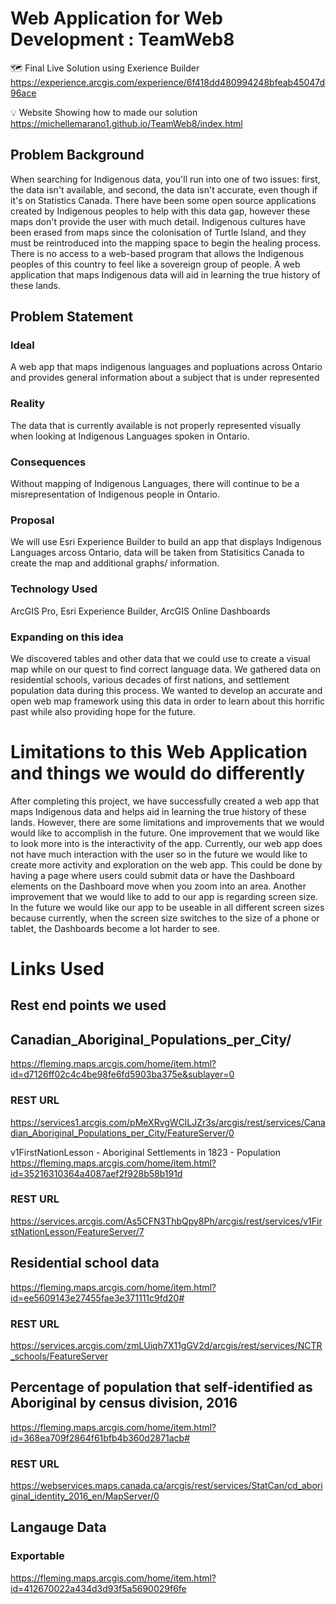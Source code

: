 # Web Application for Web Development : TeamWeb8

🗺️  Final Live Solution using Exerience Builder 
https://experience.arcgis.com/experience/6f418dd480994248bfeab45047d96ace

💡 Website Showing how to made our solution 
https://michellemarano1.github.io/TeamWeb8/index.html


## Problem Background
When searching for Indigenous data, you'll run into one of two issues: first, the data isn't available, and second, the data isn't accurate, even though if it's on Statistics Canada.  There have been some open source applications created by Indigenous peoples to help with this data gap, however these maps don't provide the user with much detail. Indigenous cultures have been erased from maps since the colonisation of Turtle Island, and they must be reintroduced into the mapping space to begin the healing process. There is no access to a web-based program that allows the Indigenous peoples of this country to feel like a sovereign group of people. A web application that maps Indigenous data will aid in learning the true history of these lands.

## Problem Statement

### Ideal

A web app that maps indigenous languages and popluations across Ontario and provides general information about a subject that is under represented

### Reality

The data that is currently available is not properly represented visually when looking at Indigenous Languages spoken in Ontario.

### Consequences

Without mapping of Indigenous Languages, there will continue to be a misrepresentation of Indigenous people in Ontario.

### Proposal

We will use Esri Experience Builder to build an app that displays Indigenous Languages arcoss Ontario, data will be taken from Statisitics Canada to create the map and additional graphs/ information.

### Technology Used

ArcGIS Pro, Esri Experience Builder, ArcGIS Online Dashboards

### Expanding on this idea

We discovered tables and other data that we could use to create a visual map while on our quest to find correct language data. We gathered data on residential schools, various decades of first nations, and settlement population data during this process. We wanted to develop an accurate and open web map framework using this data in order to learn about this horrific past while also providing hope for the future.


# Limitations to this Web Application and things we would do differently

After completing this project, we have successfully created a web app that maps Indigenous data and helps aid in learning the true history of these lands. However, there are some limitations and improvements that we would would like to accomplish in the future. One improvement that we would like to look more into is the interactivity of the app. Currently, our web app does not have much interaction with the user so in the future we would like to create more activity and exploration on the web app. This could be done by having a page where users could submit data or have the Dashboard elements on the Dashboard move when you zoom into an area. Another improvement that we would like to add to our app is regarding screen size. In the future we would like our app to be useable in all different screen sizes because currently, when the screen size switches to the size of a phone or tablet, the Dashboards become a lot harder to see.



# Links Used

## Rest end points we used


## Canadian_Aboriginal_Populations_per_City/
https://fleming.maps.arcgis.com/home/item.html?id=d7126ff02c4c4be98fe6fd5903ba375e&sublayer=0

### REST URL 
https://services1.arcgis.com/pMeXRvgWClLJZr3s/arcgis/rest/services/Canadian_Aboriginal_Populations_per_City/FeatureServer/0

v1FirstNationLesson - Aboriginal Settlements in 1823 - Population
https://fleming.maps.arcgis.com/home/item.html?id=35216310364a4087aef2f928b58b191d

### REST URL
https://services.arcgis.com/As5CFN3ThbQpy8Ph/arcgis/rest/services/v1FirstNationLesson/FeatureServer/7

## Residential school data

https://fleming.maps.arcgis.com/home/item.html?id=ee5609143e27455fae3e371111c9fd20#

### REST URL
https://services.arcgis.com/zmLUiqh7X11gGV2d/arcgis/rest/services/NCTR_schools/FeatureServer

## Percentage of population that self-identified as Aboriginal by census division, 2016
https://fleming.maps.arcgis.com/home/item.html?id=368ea709f2864f61bfb4b360d2871acb#

### REST URL
https://webservices.maps.canada.ca/arcgis/rest/services/StatCan/cd_aboriginal_identity_2016_en/MapServer/0

## Langauge Data
### Exportable 
https://fleming.maps.arcgis.com/home/item.html?id=412670022a434d3d93f5a5690029f6fe
